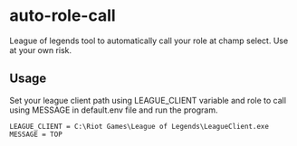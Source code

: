 # auto-role-call

League of legends tool to automatically call your role at champ select. Use at your own risk.

## Usage

Set your league client path using LEAGUE_CLIENT variable and role to call using MESSAGE in default.env file and run the program.

```
LEAGUE_CLIENT = C:\Riot Games\League of Legends\LeagueClient.exe
MESSAGE = TOP
```

